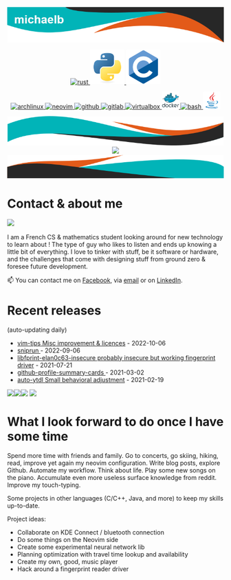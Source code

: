 
<div align="center">
  <img src="assets/imgs/theme/header.png" alt="header: michaelb"/>


<a href="https://www.rust-lang.org" target="_blank"> <img src="https://www.vectorlogo.zone/logos/rust-lang/rust-lang-icon.svg" alt="rust" width="80" height="80"/> </a>
<a href="https://www.python.org" target="_blank"> <img src="https://raw.githubusercontent.com/devicons/devicon/master/icons/python/python-original.svg" alt="python" width="80" height="80"/> </a>
<a href="https://www.cprogramming.com/" target="_blank"> <img src="https://raw.githubusercontent.com/devicons/devicon/master/icons/c/c-original.svg" alt="c" width="80" height="80"/> </a>

  <a href="https://archlinux.org" target="_blank"> <img src="https://www.vectorlogo.zone/logos/archlinux/archlinux-icon.svg" alt="archlinux" width="40" height="40"/> </a>
<a href="https://neovim.io" target="_blank"> <img src="https://www.vectorlogo.zone/logos/neovimio/neovimio-icon.svg" alt="neovim" width="40" height="40"/> </a>
<a href="https://github.com" target="_blank"> <img src="https://www.vectorlogo.zone/logos/github/github-tile.svg" alt="github" width="40" height="40"/> </a>
<a href="https://gitlab.com" target="_blank"> <img src="https://www.vectorlogo.zone/logos/gitlab/gitlab-icon.svg" alt="gitlab" width="40" height="40"/> </a>
<a href="https://www.virtualbox.org/" target="_blank"> <img src="https://www.vectorlogo.zone/logos/virtualbox/virtualbox-icon.svg" alt="virtualbox" width="40" height="40"/> </a>
<a href="https://www.docker.com/" target="_blank"> <img src="https://raw.githubusercontent.com/devicons/devicon/master/icons/docker/docker-original-wordmark.svg" alt="docker" width="40" height="40"/> </a>
<a href="https://www.gnu.org/software/bash/" target="_blank"> <img src="https://www.vectorlogo.zone/logos/gnu_bash/gnu_bash-icon.svg" alt="bash" width="40" height="40"/> </a>
<a href="https://www.java.com" target="_blank"> <img src="https://raw.githubusercontent.com/devicons/devicon/master/icons/java/java-original.svg" alt="java" width="40" height="40"/> </a> 

<div align="center">
  <img src="assets/imgs/theme/separator.png" alt="separator">
</div>


</div>
<div align="center">
  <a href="https://github.com/michaelb">
    <img src="https://github-readme-stats.vercel.app/api?username=michaelb&show_icons=true&count_private=true&include_all_commits=true&bg_color=272727&icon_color=e35a19&title_color=e35a19&text_color=01b4b8"/>
  </a>
</div>

<div align="center">
  <img src="assets/imgs/theme/footer.png" alt="footer">
</div>


# Contact & about me 
![](https://komarev.com/ghpvc/?username=your-github-username&color=green)

 I am a French CS & mathematics student looking around for new technology to learn about !
The type of guy who likes to listen and ends up knowing a little bit of everything. I love to tinker with stuff, be it software or hardware, and the challenges that come with designing stuff from ground zero & foresee future development. 

📫 You can contact me on [Facebook](https://www.facebook.com/profile.php?id=100018309552750), via <a href="mailto:michael.bleuez1@gmail.com"> email</a> or on  [LinkedIn](https://www.linkedin.com/in/michael-bleuez-b2b737190/).

 
 
 # Recent releases 
 (auto-updating daily)
<!-- recent_releases starts -->
* [vim-tips Misc improvement & licences](https://github.com/michaelb/vim-tips/releases/tag/v0.4) - 2022-10-06
* [sniprun ](https://github.com/michaelb/sniprun/releases/tag/v1.2.7) - 2022-09-06
* [libfprint-elan0c63-insecure probably insecure but working fingerprint driver](https://github.com/michaelb/libfprint-elan0c63-insecure/releases/tag/v1.92.1.r2insecure) - 2021-07-21
* [github-profile-summary-cards ](https://github.com/michaelb/github-profile-summary-cards/releases/tag/v0.3.4) - 2021-03-02
* [auto-ytdl Small behavioral adjustment](https://github.com/michaelb/auto-ytdl/releases/tag/v1.3.0) - 2021-02-19
<!-- recent_releases ends -->
 
 <a href="https://github.com/michaelb/shogai"><img align="rigth" src="https://github-readme-stats.vercel.app/api/pin?username=michaelb&repo=shogai&bg_color=272727&icon_color=e35a19&title_color=e35a19&text_color=01b4b8"></a>
 <a href="https://github.com/michaelb/shogui"> <img align="left" src="https://github-readme-stats.vercel.app/api/pin?username=michaelb&repo=shogui&bg_color=272727&icon_color=e35a19&title_color=e35a19&text_color=01b4b8"></a>
 <a href="https://github.com/michaelb/auto-ytdl"><img align="left" src="https://github-readme-stats.vercel.app/api/pin?username=michaelb&repo=auto-ytdl&bg_color=272727&icon_color=e35a19&title_color=e35a19&text_color=01b4b8"></a>
 <a href="https://github.com/michaelb/sniprun"><img align="rigth" src="https://github-readme-stats.vercel.app/api/pin?username=michaelb&repo=sniprun&bg_color=272727&icon_color=e35a19&title_color=e35a19&text_color=01b4b8"></a>


 
<!-----
<p align="center"> 
<img align="center" src="https://github-readme-stats-kx16axizp-michaelb1.vercel.app/api/top-langs/?username=michaelb&theme=vue-dark&icon_colors=2453fd&langs_count=15&layout=compact&exclude_repo=animation,tabnine-vim,tabnine-backup&hide=llvm,vimscript">
</p>
----->


#  What I look forward to do once I have some time

Spend more time with friends and family. Go to concerts, go skiing, hiking, read, improve yet again my neovim configuration. Write blog posts, explore Github. Automate my workflow. Think about life. Play some new songs on the piano. Accumulate even more useless surface knowledge from reddit. Improve my touch-typing.

Some projects in other languages (C/C++, Java, and more) to keep my skills up-to-date.

Project ideas:
 * Collaborate on KDE Connect / bluetooth connection
 * Do some things on the Neovim side
 * Create some experimental neural network lib
 * Planning optimization with travel time lookup and availability
 * Create my own, good, music player
 * Hack around a fingerprint reader driver

 
<!--
**michaelb/michaelb** is a ✨ _special_ ✨ repository because its `README.md` (this file) appears on your GitHub profile.



Here are some ideas to get you started:

- 🔭 I’m currently working on ...
- 🌱 I’m currently learning ...
- 👯 I’m looking to collaborate on ...
- 🤔 I’m looking for help with ...
- 💬 Ask me about ...
- 📫 How to reach me: ...
- 😄 Pronouns: ...
- ⚡ Fun fact: ...
-->
